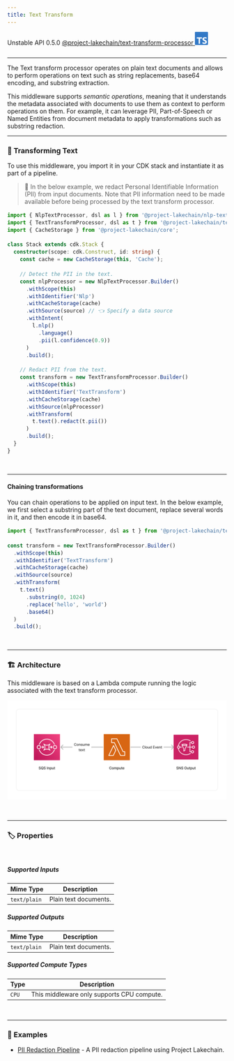 ```yaml
---
title: Text Transform
---
```


<span title="Label: Pro" data-view-component="true" class="Label Label--api text-uppercase">
  Unstable API
</span>
<span title="Label: Pro" data-view-component="true" class="Label Label--version text-uppercase">
  0.5.0
</span>
<span title="Label: Pro" data-view-component="true" class="Label Label--package">
  <a target="_blank" href="https://www.npmjs.com/package/@project-lakechain/text-transform-processor">
    @project-lakechain/text-transform-processor
  </a>
</span>
<span class="language-icon">
  <svg role="img" viewBox="0 0 24 24" width="30" xmlns="http://www.w3.org/2000/svg" style="fill: #3178C6;"><title>TypeScript</title><path d="M1.125 0C.502 0 0 .502 0 1.125v21.75C0 23.498.502 24 1.125 24h21.75c.623 0 1.125-.502 1.125-1.125V1.125C24 .502 23.498 0 22.875 0zm17.363 9.75c.612 0 1.154.037 1.627.111a6.38 6.38 0 0 1 1.306.34v2.458a3.95 3.95 0 0 0-.643-.361 5.093 5.093 0 0 0-.717-.26 5.453 5.453 0 0 0-1.426-.2c-.3 0-.573.028-.819.086a2.1 2.1 0 0 0-.623.242c-.17.104-.3.229-.393.374a.888.888 0 0 0-.14.49c0 .196.053.373.156.529.104.156.252.304.443.444s.423.276.696.41c.273.135.582.274.926.416.47.197.892.407 1.266.628.374.222.695.473.963.753.268.279.472.598.614.957.142.359.214.776.214 1.253 0 .657-.125 1.21-.373 1.656a3.033 3.033 0 0 1-1.012 1.085 4.38 4.38 0 0 1-1.487.596c-.566.12-1.163.18-1.79.18a9.916 9.916 0 0 1-1.84-.164 5.544 5.544 0 0 1-1.512-.493v-2.63a5.033 5.033 0 0 0 3.237 1.2c.333 0 .624-.03.872-.09.249-.06.456-.144.623-.25.166-.108.29-.234.373-.38a1.023 1.023 0 0 0-.074-1.089 2.12 2.12 0 0 0-.537-.5 5.597 5.597 0 0 0-.807-.444 27.72 27.72 0 0 0-1.007-.436c-.918-.383-1.602-.852-2.053-1.405-.45-.553-.676-1.222-.676-2.005 0-.614.123-1.141.369-1.582.246-.441.58-.804 1.004-1.089a4.494 4.494 0 0 1 1.47-.629 7.536 7.536 0 0 1 1.77-.201zm-15.113.188h9.563v2.166H9.506v9.646H6.789v-9.646H3.375z"/></svg>
</span>
<div style="margin-top: 26px"></div>

---

The Text transform processor operates on plain text documents and allows to perform operations on text such as string replacements, base64 encoding, and substring extraction.

This middleware supports *semantic operations*, meaning that it understands the metadata associated with documents to use them as context to perform operations on them. For example, it can leverage PII, Part-of-Speech or Named Entities from document metadata to apply transformations such as substring redaction.

---

### 📝 Transforming Text

To use this middleware, you import it in your CDK stack and instantiate it as part of a pipeline.

> 💁 In the below example, we redact Personal Identifiable Information (PII) from input documents. Note that  PII information need to be made available before being processed by the text transform processor.

```typescript
import { NlpTextProcessor, dsl as l } from '@project-lakechain/nlp-text-processor';
import { TextTransformProcessor, dsl as t } from '@project-lakechain/text-transform-processor';
import { CacheStorage } from '@project-lakechain/core';

class Stack extends cdk.Stack {
  constructor(scope: cdk.Construct, id: string) {
    const cache = new CacheStorage(this, 'Cache');
    
    // Detect the PII in the text.
    const nlpProcessor = new NlpTextProcessor.Builder()
      .withScope(this)
      .withIdentifier('Nlp')
      .withCacheStorage(cache)
      .withSource(source) // 👈 Specify a data source
      .withIntent(
        l.nlp()
          .language()
          .pii(l.confidence(0.9))
      )
      .build();

    // Redact PII from the text.
    const transform = new TextTransformProcessor.Builder()
      .withScope(this)
      .withIdentifier('TextTransform')
      .withCacheStorage(cache)
      .withSource(nlpProcessor)
      .withTransform(
        t.text().redact(t.pii())
      )
      .build();
  }
}
```

<br>

---

#### Chaining transformations

You can chain operations to be applied on input text. In the below example, we first select a substring part of the text document, replace several words in it, and then encode it in base64.

```typescript
import { TextTransformProcessor, dsl as t } from '@project-lakechain/text-transform-processor';

const transform = new TextTransformProcessor.Builder()
  .withScope(this)
  .withIdentifier('TextTransform')
  .withCacheStorage(cache)
  .withSource(source)
  .withTransform(
    t.text()
      .substring(0, 1024)
      .replace('hello', 'world')
      .base64()
  )
  .build();
```

<br>

---

### 🏗️ Architecture

This middleware is based on a Lambda compute running the logic associated with the text transform processor.

![Text Transform Architecture](../../../assets/text-transform-processor-architecture.png)

<br>

---

### 🏷️ Properties

<br>

##### Supported Inputs

|  Mime Type  | Description |
| ----------- | ----------- |
| `text/plain` | Plain text documents. |

##### Supported Outputs

|  Mime Type  | Description |
| ----------- | ----------- |
| `text/plain` | Plain text documents. |

##### Supported Compute Types

| Type  | Description |
| ----- | ----------- |
| `CPU` | This middleware only supports CPU compute. |

<br>

---

### 📖 Examples

- [PII Redaction Pipeline](https://github.com/awslabs/project-lakechain/tree/main/examples/simple-pipelines/pii-redaction-pipeline/) - A PII redaction pipeline using Project Lakechain.
